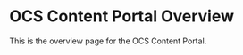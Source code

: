 OCS Content Portal Overview
===========================

This is the overview page for the OCS Content Portal.
